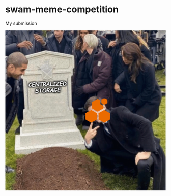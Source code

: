 # swam-meme-competition


 My submission
 
 ![swam-meme-competition](https://raw.githubusercontent.com/marcusholloway7/swam-meme-competition/main/meme.png)

